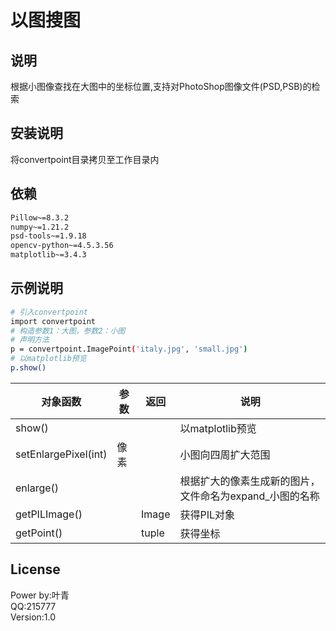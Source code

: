 # 以图搜图

## 说明

根据小图像查找在大图中的坐标位置,支持对PhotoShop图像文件(PSD,PSB)的检索

## 安装说明
将convertpoint目录拷贝至工作目录内


## 依赖
```bash
Pillow~=8.3.2
numpy~=1.21.2
psd-tools~=1.9.18
opencv-python~=4.5.3.56
matplotlib~=3.4.3
```

## 示例说明

```bash
# 引入convertpoint
import convertpoint
# 构造参数1：大图，参数2：小图 
# 声明方法
p = convertpoint.ImagePoint('italy.jpg', 'small.jpg')
# 以matplotlib预览
p.show()
```

|  对象函数   | 参数  | 返回  | 说明
|  ----  | ----  |----  | ----  |
| show()  |  |  | 以matplotlib预览 |
| setEnlargePixel(int)  | 像素 | | 小图向四周扩大范围 |
| enlarge()  |  | | 根据扩大的像素生成新的图片，文件命名为expand_小图的名称 |
| getPILImage()  |  | Image| 获得PIL对象  |
| getPoint()  |  | tuple| 获得坐标  |
## License

Power by:叶青  
QQ:215777  
Version:1.0
